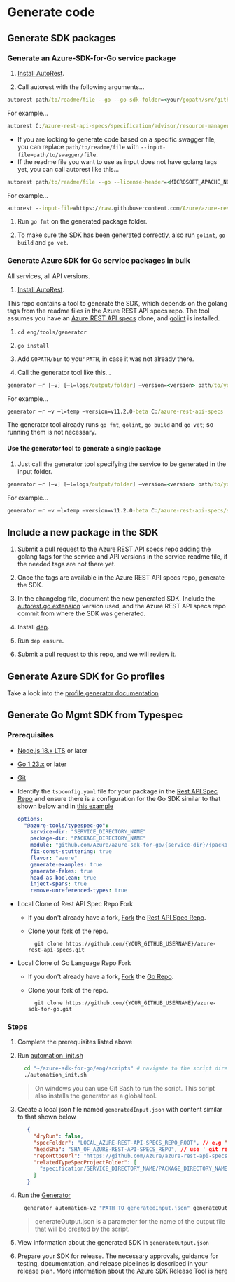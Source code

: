 # Generate code

## Generate SDK packages

### Generate an Azure-SDK-for-Go service package

1. [Install AutoRest](https://github.com/Azure/autorest#installing-autorest).

1. Call autorest with the following arguments...

``` cmd
autorest path/to/readme/file --go --go-sdk-folder=<your/gopath/src/github.com/Azure/azure-sdk-for-go> --package-version=<version> --user-agent=<Azure-SDK-For-Go/version services> [--tag=choose/a/tag/in/the/readme/file]
```

For example...

``` cmd
autorest C:/azure-rest-api-specs/specification/advisor/resource-manager/readme.md --go --go-sdk-folder=C:/goWorkspace/src/github.com/Azure/azure-sdk-for-go --tag=package-2016-07-preview --package-version=v11.2.0-beta --user-agent='Azure-SDK-For-Go/v11.2.0-beta services'
```

- If you are looking to generate code based on a specific swagger file, you can replace `path/to/readme/file` with `--input-file=path/to/swagger/file`.
- If the readme file you want to use as input does not have golang tags yet, you can call autorest like this...

``` cmd
autorest path/to/readme/file --go --license-header=<MICROSOFT_APACHE_NO_VERSION> --namespace=<packageName> --output-folder=<your/gopath/src/github.com/Azure/azure-sdk-for-go/services/serviceName/mgmt/APIversion/packageName> --package-version=<version> --user-agent=<Azure-SDK-For-Go/version services> --clear-output-folder --can-clear-output-folder --tag=<choose/a/tag/in/the/readme/file>
```

For example...

``` cmd
autorest --input-file=https://raw.githubusercontent.com/Azure/azure-rest-api-specs/current/specification/network/resource-manager/Microsoft.Network/2017-10-01/loadBalancer.json --go --license-header=MICROSOFT_APACHE_NO_VERSION --namespace=lb --output-folder=C:/goWorkspace/src/github.com/Azure/azure-sdk-for-go/services/network/mgmt/2017-09-01/network/lb --package-version=v11.2.0-beta --clear-output-folder --can-clear-output-folder
```

1. Run `go fmt` on the generated package folder.

1. To make sure the SDK has been generated correctly, also run `golint`, `go build` and `go vet`.

### Generate Azure SDK for Go service packages in bulk

All services, all API versions.

1. [Install AutoRest](https://github.com/Azure/autorest#installing-autorest).

This repo contains a tool to generate the SDK, which depends on the golang tags from the readme files in the Azure REST API specs repo. The tool assumes you have an [Azure REST API specs](https://github.com/Azure/azure-rest-api-specs) clone, and [golint](https://github.com/golang/lint) is installed.

1. `cd eng/tools/generator`

1. `go install`

1. Add `GOPATH/bin` to your `PATH`, in case it was not already there.

1. Call the generator tool like this...

``` cmd
generator –r [–v] [–l=logs/output/folder] –version=<version> path/to/your/swagger/repo/clone
```

For example...

``` cmd
generator –r –v –l=temp –version=v11.2.0-beta C:/azure-rest-api-specs
```

The generator tool already runs `go fmt`, `golint`, `go build` and `go vet`; so running them is not necessary.

#### Use the generator tool to generate a single package

1. Just call the generator tool specifying the service to be generated in the input folder.

``` cmd
generator –r [–v] [–l=logs/output/folder] –version=<version> path/to/your/swagger/repo/clone/specification/service
```

For example...

``` cmd
generator –r –v –l=temp –version=v11.2.0-beta C:/azure-rest-api-specs/specification/network
```

## Include a new package in the SDK

1. Submit a pull request to the Azure REST API specs repo adding the golang tags for the service and API versions in the service readme file, if the needed tags are not there yet.

1. Once the tags are available in the Azure REST API specs repo, generate the SDK.

1. In the changelog file, document the new generated SDK. Include the [autorest.go extension](https://github.com/Azure/autorest.go) version used, and the Azure REST API specs repo commit from where the SDK was generated.

1. Install [dep](https://github.com/golang/dep).

1. Run `dep ensure`.

1. Submit a pull request to this repo, and we will review it.

## Generate Azure SDK for Go profiles

Take a look into the [profile generator documentation](https://github.com/Azure/azure-sdk-for-go/tree/main/eng/tools/profileBuilder)

## Generate Go Mgmt SDK from Typespec
### Prerequisites
- [Node.js 18.x LTS](https://nodejs.org/en/download) or later
- [Go 1.23.x](https://go.dev/doc/install) or later
- [Git](https://git-scm.com/downloads)
- Identify the `tspconfig.yaml` file for your package in the [Rest API Spec Repo](https://github.com/Azure/azure-rest-api-specs) and ensure there is a configuration for the Go SDK similar to that shown below and in [this example](https://github.com/Azure/azure-rest-api-specs/blob/b09c9ec927456021dc549e111fa2cac3b4b00659/specification/contosowidgetmanager/Contoso.Management/tspconfig.yaml#L40)

     ```yaml
     options:
       "@azure-tools/typespec-go":
         service-dir: "SERVICE_DIRECTORY_NAME"
         package-dir: "PACKAGE_DIRECTORY_NAME"
         module: "github.com/Azure/azure-sdk-for-go/{service-dir}/{package-dir}"
         fix-const-stuttering: true
         flavor: "azure"
         generate-examples: true
         generate-fakes: true
         head-as-boolean: true
         inject-spans: true
         remove-unreferenced-types: true
    ```
- Local Clone of Rest API Spec Repo Fork
  - If you don't already have a fork, [Fork](https://docs.github.com/en/pull-requests/collaborating-with-pull-requests/working-with-forks/fork-a-repo#forking-a-repository) the [Rest API Spec Repo](https://github.com/Azure/azure-rest-api-specs).
  - Clone your fork of the repo.

    ```
      git clone https://github.com/{YOUR_GITHUB_USERNAME}/azure-rest-api-specs.git
    ```
- Local Clone of Go Language Repo Fork
  - If you don't already have a fork, [Fork](https://docs.github.com/en/pull-requests/collaborating-with-pull-requests/working-with-forks/fork-a-repo#forking-a-repository) the [Go Repo](https://github.com/Azure/azure-sdk-for-go).
  - Clone your fork of the repo.

    ```
      git clone https://github.com/{YOUR_GITHUB_USERNAME}/azure-sdk-for-go.git
    ```

### Steps
1. Complete the prerequisites listed above
2. Run [automation_init.sh](https://github.com/Azure/azure-sdk-for-go/blob/main/eng/scripts/automation_init.sh)
 
   ```sh
     cd "~/azure-sdk-for-go/eng/scripts" # navigate to the script directory
     ./automation_init.sh
   ```
   > On windows you can use Git Bash to run the script. This script also installs the generator as a global tool.
3. Create a local json file named `generatedInput.json` with content similar to that shown below

   ```json
      {
        "dryRun": false,
        "specFolder": "LOCAL_AZURE-REST-API-SPECS_REPO_ROOT", // e.g "C:\git\azure-sdk-for-go"
        "headSha": "SHA_OF_AZURE-REST-API-SPECS_REPO", // use ' git rev-parse HEAD '
        "repoHttpsUrl": "https://github.com/Azure/azure-rest-api-specs",
        "relatedTypeSpecProjectFolder": [
          "specification/SERVICE_DIRECTORY_NAME/PACKAGE_DIRECTORY_NAME/" // e.g specification/contosowidgetmanager/Contoso.Management
        ]
      }
   ```
4. Run the [Generator](https://github.com/chidozieononiwu/azure-sdk-for-go/tree/main/eng/tools/generator)
   ```sh
     generator automation-v2 "PATH_TO_generatedInput.json" generateOutput.json
   ```
   > generateOutput.json is a parameter for the name of the output file that will be created by the script.
   
5. View information about the generated SDK in `generateOutput.json`
6. Prepare your SDK for release. The necessary approvals, guidance for testing, documentation, and release pipelines is described in your release plan. More information about the Azure SDK Release Tool is [here](https://eng.ms/docs/products/azure-developer-experience/plan/release-plan)










